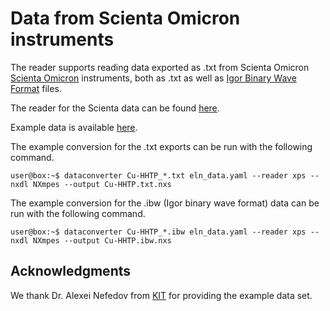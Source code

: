 # Data from Scienta Omicron instruments

The reader supports reading data exported as .txt from Scienta Omicron [Scienta Omicron](https://www.scientaomicron.com/en/) instruments, both as .txt as well as [Igor Binary Wave Format](https://www.wavemetrics.com/) files.

<!-- How is this data structured --> 

The reader for the Scienta data can be found [here](https://github.com/FAIRmat-NFDI/pynxtools-xps/tree/main/pynxtools_xps/scienta).

Example data is available [here](https://github.com/FAIRmat-NFDI/pynxtools-xps/tree/main/examples/scienta).

The example conversion for the .txt exports can be run with the following command.

```console
user@box:~$ dataconverter Cu-HHTP_*.txt eln_data.yaml --reader xps --nxdl NXmpes --output Cu-HHTP.txt.nxs
```

The example conversion for the .ibw (Igor binary wave format) data can be run with the following command.

```console
user@box:~$ dataconverter Cu-HHTP_*.ibw eln_data.yaml --reader xps --nxdl NXmpes --output Cu-HHTP.ibw.nxs
```

## Acknowledgments
We thank Dr. Alexei Nefedov from [KIT](https://www.ifg.kit.edu/21_1296.php) for providing the example data set.